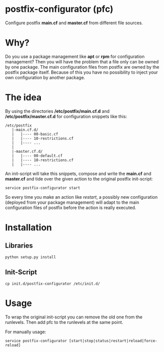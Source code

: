 postfix-configurator (pfc)
==========================

Configure postfix **main.cf** and **master.cf** from different file sources.

Why?
====
Do you use a package management like **apt** or **rpm** for configuration management? Then you will have the problem that a file only can be owned by one package. The main configuration files from postfix are owned by the postfix package itself. Because of this you have no possibility to inject your own configuration by another package.

The idea
========
By using the directories **/etc/postfix/main.cf.d** and **/etc/postfix/master.cf.d** for configuration snippets like this:

    /etc/postfix
       |-main.cf.d/
       |   |---- 00-basic.cf
       |   |---- 10-restrictions.cf
       |   |---- ...
       |
       |-master.cf.d/
       |   |---- 00-default.cf
       |   |---- 10-restrictions.cf
       |   |---- ...

An init-script will take this snippets, compose and write the **main.cf** and **master.cf** and tide over the given action to the original postfix init-script:

    service postfix-configurator start
    
So every time you make an action like *restart*, a possibly new configuration (deployed from your package management) will adapt to the main configuration files of postfix before the action is really executed.

Installation
============
Libraries
---------

    python setup.py install
    
Init-Script
-----------

    cp init.d/postfix-configurator /etc/init.d/

Usage
=====
To wrap the original init-script you can remove the old one from the runlevels. Then add pfc to the runlevels at the same point.

For manually usage:

    service postfix-configurator [start|stop|status|restart|reload|force-reload]
    
